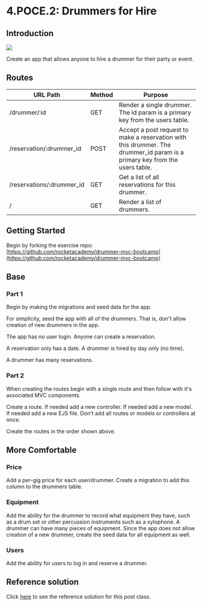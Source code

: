 # 4.POCE.2: Drummers for Hire

## Introduction

![](../../../old\_bootcamp\_docs/.gitbook/assets/shutterstock\_740713477.webp)

Create an app that allows anyone to hire a drummer for their party or event.

## Routes

| URL Path                   | Method | Purpose                                                                                                                     |
| -------------------------- | ------ | --------------------------------------------------------------------------------------------------------------------------- |
| /drummer/:id               | GET    | Render a single drummer. The id param is a primary key from the users table.                                                |
| /reservation/:drummer\_id  | POST   | Accept a post request to make a reservation with this drummer. The drummer\_id param is a primary key from the users table. |
| /reservations/:drummer\_id | GET    | Get a list of all reservations for this drummer.                                                                            |
| /                          | GET    | Render a list of drummers.                                                                                                  |

## Getting Started

Begin by forking the exercise repo: [https://github.com/rocketacademy/drummer-mvc-bootcamp](https://github.com/rocketacademy/drummer-mvc-bootcamp)

## Base

### Part 1

Begin by making the migrations and seed data for the app.

For simplicity, seed the app with all of the drummers. That is, don't allow creation of new drummers in the app.

The app has no user login. Anyone can create a reservation.

A reservation only has a date. A drummer is hired by day only (no time).

A drummer has many reservations.

### Part 2

When creating the routes begin with a single route and then follow with it's associated MVC components.

Create a route. If needed add a new controller. If needed add a new model. If needed add a new EJS file. Don't add all routes or models or controllers at once.

Create the routes in the order shown above.

## More Comfortable

### Price

Add a per-gig price for each user/drummer. Create a migration to add this column to the drummers table.

### Equipment

Add the ability for the drummer to record what equipment they have, such as a drum set or other percussion instruments such as a xylophone. A drummer can have many pieces of equipment. Since the app does not allow creation of a new drummer, create the seed data for all equipment as well.

### Users

Add the ability for users to log in and reserve a drummer.

## Reference solution

Click [here](https://github.com/rocketacademy/drummer-mvc-bootcamp/tree/solution) to see the reference solution for this post class.
